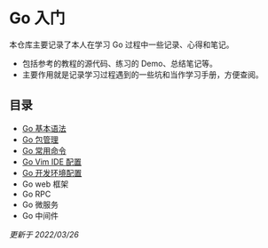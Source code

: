 # Go 入门

本仓库主要记录了本人在学习 Go 过程中一些记录、心得和笔记。

- 包括参考的教程的源代码、练习的 Demo、总结笔记等。
- 主要作用就是记录学习过程遇到的一些坑和当作学习手册，方便查阅。

## 目录

- [Go 基本语法](./Go%E5%9F%BA%E6%9C%AC%E8%AF%AD%E6%B3%95%E5%AD%A6%E4%B9%A0.md)
- [Go 包管理](./Go%E5%8C%85%E7%AE%A1%E7%90%86.md)
- [Go 常用命令](./Go%E5%B8%B8%E7%94%A8%E5%91%BD%E4%BB%A4.md)
- [Go Vim IDE 配置](./Go-Vim-IDE%E9%85%8D%E7%BD%AE.md)
- [Go 开发环境配置](./Go%20%E5%BC%80%E5%8F%91%E7%8E%AF%E5%A2%83%E9%85%8D%E7%BD%AE.md)
- Go web 框架
- Go RPC
- Go 微服务
- Go 中间件

*更新于 2022/03/26*
